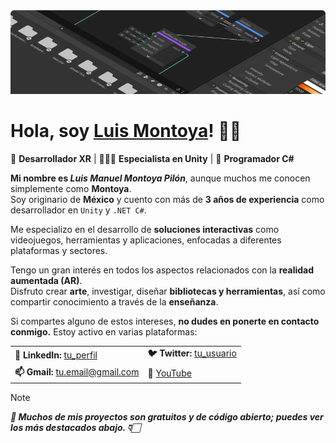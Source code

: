 <img src="Background.png">

<h1>Hola, soy <a href="https://www.linkedin.com/in/montoyapl" target="_blank" rel="noopener noreferrer">Luis Montoya</a>! 👋🏻</h1>

<p>
  🥽 <strong>Desarrollador XR</strong> | 🧑🏻‍💻 <strong>Especialista en Unity</strong> | 🐛 <strong>Programador C#</strong>
</p>

**Mi nombre es _Luis Manuel Montoya Pilón_**, aunque muchos me conocen simplemente como **Montoya**.  
Soy originario de **México** y cuento con más de **3 años de experiencia** como desarrollador en `Unity` y `.NET C#`.

Me especializo en el desarrollo de **soluciones interactivas** como videojuegos, herramientas y aplicaciones, enfocadas a diferentes plataformas y sectores.

Tengo un gran interés en todos los aspectos relacionados con la **realidad aumentada (AR)**.  
Disfruto crear **arte**, investigar, diseñar **bibliotecas y herramientas**, así como compartir conocimiento a través de la **enseñanza**.

Si compartes alguno de estos intereses, **no dudes en ponerte en contacto conmigo.**
Estoy activo en varias plataformas:

<table>
  <tr>
    <td><strong>🔗 LinkedIn:</strong> <a href="https://linkedin.com/in/tu_perfil">tu_perfil</a></td>
    <td><strong>🐦 Twitter:</strong> <a href="https://twitter.com/tu_usuario">tu_usuario</a></td>
  </tr>
  <tr>
    <td><strong>📫 Gmail:</strong> <a href="mailto:tu.email@gmail.com">tu.email@gmail.com</a></td>
    <td><strong>🎥 </strong> <a href="www.youtube.com/@montoya_pl">YouTube</a></td>
  </tr>
</table>

> [!NOTE]
> ***🎉 Muchos de mis proyectos son gratuitos y de código abierto; puedes ver los más destacados abajo. 👇🏻***

